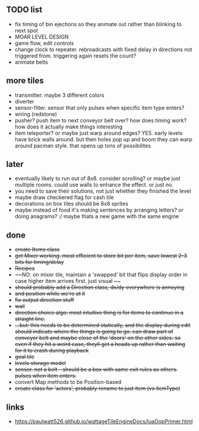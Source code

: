 
## TODO list
- fix timing of bin ejections so they animate out rather than blinking to next spot
- MOAR LEVEL DESIGN
- game flow, edit controls
- change clock to repeater.  rebroadcasts with fixed delay in directions not triggered from.  triggering again resets the count?
- animate belts

## more tiles
- transmitter.  maybe 3 different colors
- diverter
- sensor-filter.  sensor that only pulses when specific item type enters?
- wiring (redstone)
- pusher?  push item to next conveyor belt over?  how does timing work?  how does it actually make things interesting
- item teleporter?  or maybe just warp around edges?  YES.  early levels have brick walls around.  but then holes pop up and boom they can warp around pacman style.  that opens up tons of possibilites

## later
- eventually likely to run out of 8x8.  consider scrolling?  or maybe just multiple rooms.  could use walls to enhance the effect.  or just no.
- you need to save their solutions, not just whether they finished the level
- maybe draw checkered flag for cash tile
- decorations on box tiles should be 8x8 sprites
- maybe instead of food it's making sentences by arranging letters?  or doing anagrams?  :/  maybe thats a new game with the same engine


## done
- ~~create Items class~~
- ~~get Mixer working.  most efficient to store bit per item, save lowest 2-3 bits for timing/delay~~
- ~~Recipes~~
- ~~NO: on mixer tile, maintain a 'swapped' bit that flips display order in case higher item arrives first.  just visual ~~
- ~~should probably add a Direction class, dx/dy everywhere is annoying~~
- ~~and position while we're at it~~
- ~~fix output direction stuff~~
- ~~wall~~
- ~~direction choice algo: most intuitive thing is for items to continue in a straight line.~~
- ~~...but: this needs to be determined statically, and the display during edit should indicate where the things is going to go.  can draw part of conveyor belt and maybe close of the 'doors' on the other sides.  so even if they hit a weird case, theyll get a heads up rather than waiting for it to crash during playback~~
- ~~goal tile~~
- ~~levels storage model~~
- ~~sensor.  not a belt - should be a box with same exit rules as others.  pulses when item enters.~~
- convert Map methods to be Position-based
- ~~create class for 'actors', probably rename to just item (vs itemType)~~


## links
- https://paulwatt526.github.io/wattageTileEngineDocs/luaOopPrimer.html
